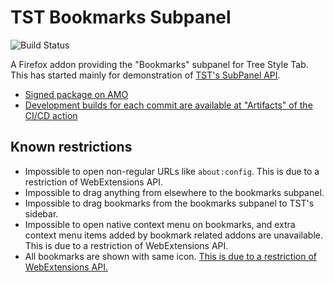 # TST Bookmarks Subpanel

![Build Status](https://github.com/piroor/tst-bookmarks-subpanel/actions/workflows/main.yml/badge.svg?branch=trunk)

A Firefox addon providing the "Bookmarks" subpanel for Tree Style Tab.
This has started mainly for demonstration of [TST's SubPanel API](https://github.com/piroor/treestyletab/wiki/SubPanel-API).

* [Signed package on AMO](https://addons.mozilla.org/firefox/addon/tst-bookmarks-subpanel/)
* [Development builds for each commit are available at "Artifacts" of the CI/CD action](https://github.com/piroor/tst-bookmarks-subpanel/actions?query=workflow%3ACI%2FCD)

## Known restrictions

* Impossible to open non-regular URLs like `about:config`. This is due to a restriction of WebExtensions API.
* Impossible to drag anything from elsewhere to the bookmarks subpanel.
* Impossible to drag bookmarks from the bookmarks subpanel to TST's sidebar.
* Impossible to open native context menu on bookmarks, and extra context menu items added by bookmark related addons are unavailable. This is due to a restriction of WebExtensions API.
* All bookmarks are shown with same icon. [This is due to a restriction of WebExtensions API.](https://bugzilla.mozilla.org/show_bug.cgi?id=1315616 "Bug 1315616 - Give extensions access to cached favicon URLs")
